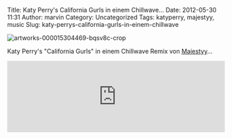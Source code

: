 Title: Katy Perry's  California Gurls in einem Chillwave...
Date: 2012-05-30 11:31
Author: marvin
Category: Uncategorized
Tags: katyperry, majestyy, music
Slug: katy-perrys-california-gurls-in-einem-chillwave

![artworks-000015304469-bqsv8c-crop]({filename}/images/artworks-000015304469-bqsv8c-crop.jpg)

Katy Perry's "California Gurls" in einem Chillwave Remix von
[Majestyy](http://majestyy.com/)...

<iframe width="100%" height="166" scrolling="no" frameborder="no" src="http://w.soundcloud.com/player/?url=http%3A%2F%2Fapi.soundcloud.com%2Ftracks%2F30510378&amp;auto_play=false&amp;show_artwork=true&amp;color=3366cc"></iframe>

